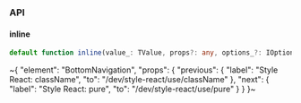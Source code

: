 

### API

#### inline

```ts
default function inline(value_: TValue, props?: any, options_?: IOptions): any;
```


~{
  "element": "BottomNavigation",
  "props": {
    "previous": {
      "label": "Style React: className",
      "to": "/dev/style-react/use/className"
    },
    "next": {
      "label": "Style React: pure",
      "to": "/dev/style-react/use/pure"
    }
  }
}~
